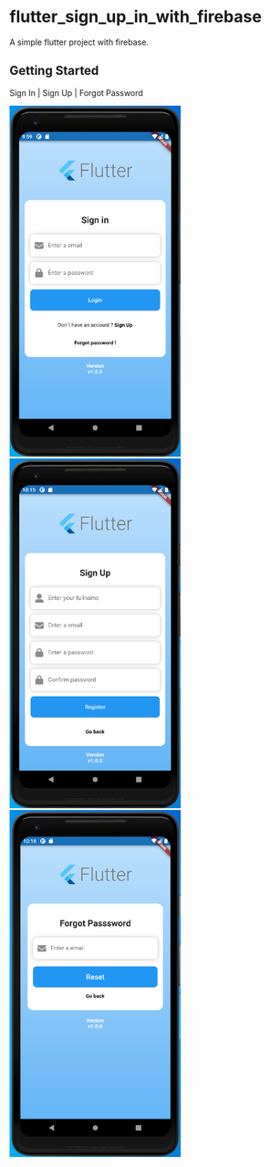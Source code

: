 # flutter_sign_up_in_with_firebase

A simple flutter project with firebase.

## Getting Started


Sign In | Sign Up | Forgot Password

<img src="./assets/sign_in_page.png" width="300">
<img src="./assets/sign_up_page.png" width="300">
<img src="./assets/forgot_password_page.png" width="300">